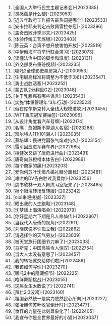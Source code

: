 
1. [全国人大举行民生主题记者会]-[2023385]
1. [灵感菇是什么梗]-[2023053]
1. [近五年政府工作报告最热词是哪个]-[2023533]
1. [安卡拉耶夫判定击败佩雷拉夺冠]-[2023296]
1. [盖奇击败菲季耶夫]-[2023425]
1. [体验传统工艺炼银]-[2023403]
1. [陈云英：台湾不想开放害怕开放]-[2023519]
1. [中伊俄海军将举行联合演习]-[2023073]
1. [读懂法治中国的脚步和温度]-[2023131]
1. [外交部发布重磅视频]-[2023235]
1. [哪吒2全球影史票房第六]-[2000953]
1. [住宅层高标准将调整为不低于3米]-[2023547]
1. [勇士战胜活塞]-[2023252]
1. [蒙古队2分翻盘G2]-[2023048]
1. [关于乳腺癌有哪些谣言]-[2023543]
1. [实施“体重管理年”3年行动]-[2023523]
1. [俄在库尔斯克转入全线大规模进攻]-[2023455]
1. [WTT重庆冠军赛抽签]-[2023096]
1. [从设计角度看汽车号牌]-[2022174]
1. [名嘴：詹姆斯不算湖人名宿]-[2023288]
1. [凯尔特人111:101湖人]-[2023035]
1. [蔡培辉：民进党嚣张气焰难持久]-[2023154]
1. [雷军回应进军赛车界]-[2022985]
1. [檀健次又跳了唐奇进行曲]-[2023491]
1. [唐奇向苏橙橙本体告白]-[2022986]
1. [每个商家的痛]-[2023203]
1. [爱你何苏叶沈惜凡婚礼糖分超标]-[2023481]
1. [难哄的DV告白胜过我爱你]-[2023256]
1. [虞书欣林一双人舞练习室版来了]-[2023485]
1. [擦个眼泪转场反转版]-[2023242]
1. [oioi来吧挑战]-[2023327]
1. [晒出我的人生跑鞋]-[2023148]
1. [沈梦瑶上海演唱会]-[2022979]
1. [你好星期六下期是凡人修仙传]-[2022867]
1. [当我代入唐奇的视角]-[2022911]
1. [刘晓庆说不许孤立我]-[2022862]
1. [请选择你的天气男友]-[2023039]
1. [被天堂旅行团细节刀麻了]-[2023033]
1. [马斯克：中国高铁令人惊叹]-[2022754]
1. [当大人太没有意思了]-[2023457]
1. [我的转场就交给你们啦]-[2022489]
1. [我该如何写你]-[2023270]
1. [哪吒2中的隐藏细节]-[2022225]
1. [咆哮舞蹈挑战]-[2023055]
1. [这届女生太敢说了]-[2022741]
1. [拜仁2:3波鸿]-[2023160]
1. [祖国必然统一是实力使然民心所向]-[2023227]
1. [张凌赫何苏叶收官倒计时]-[2023477]
1. [妆容的力量在此刻具象化了]-[2022405]
1. [我宣布你是全世界最好的小猫]-[2023037]